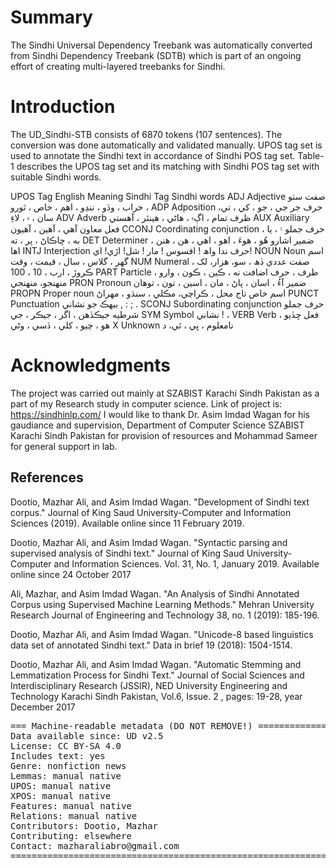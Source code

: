# Summary
The Sindhi Universal Dependency Treebank was automatically converted from Sindhi Dependency Treebank (SDTB) which is part of an ongoing effort of creating multi-layered treebanks for Sindhi. 

# Introduction

The UD_Sindhi-STB consists of 6870 tokens (107 sentences).
The conversion was done automatically and validated manually.
UPOS tag set is used to annotate the Sindhi text in accordance of Sindhi POS tag set. Table-1 describes the UPOS tag set and its matching with Sindhi POS tag set
with suitable Sindhi words.

UPOS Tag	English Meaning 		Sindhi Tag	Sindhi words
ADJ		    Adjective			صفت		سٺو ، خراب ، وڏو ، ننڍو ، اهم ، خاص ، ٿورو
ADP		    Adposition			حرف جر		جي ، جو ، کي ، تي، سان ، ۾ ، لاءِ
ADV		    Adverb				ظرف		تمام ،  اڳ۾ ، هاڻي ، هينئر ، آهستي
AUX		    Auxiliary			فعل معاون		آهي ، آهين ، آهيون
CCONJ		  Coordinating conjunction	حرف جملو		۽ ، يا ، به ، ڇاڪاڻ ، پر ، ته
DET		    Determiner			ضمير اشارو	هُو ، هوءَ ، اهو ، اهي ، هن ، هنن ، اها
INTJ 		  Interjection			حرف ندا		واھ ! افسوس ! مار ! شل! اڙي! اي!
NOUN		  Noun				اسم		گهر ، گلاس ،  سال ،  قيمت ، وقت
NUM		    Numeral				صفت عددي		ڏھ ، سو، هزار، لک ، ڪروڙ ، ارب ، 10 ، 100
PART		  Particle			ظرف ، حرف اضافت	نه ، ڪين ، ڪون ، وارو ، منهنجو، منهنجي
PRON		  Pronoun				ضمير		آءُ ، اسان ، پاڻ ،  مان ، اسين ، تون ، توهان
PROPN		  Proper noun			اسم خاص		تاج محل ، ڪراچي، مڪلي ، سنڌو ،  مهراڻ
PUNCT		  Punctuation			بيهڪ جو نشاني	, : ; .
SCONJ		  Subordinating conjunction	حرف جملو شرطيه	جيڪڏهن ، اگر ، جيڪر ، جي
SYM		    Symbol				نشاني		! ،
VERB		  Verb				فعل		ڇڏيو ، هو ، چيو ، کلي ، ڏسي ، وڻي
X		      Unknown				نامعلوم		، ڀي ، ئي، د


# Acknowledgments
The project was carried out mainly at SZABIST Karachi Sindh Pakistan as a part of my Research study in computer science. Link of project is: https://sindhinlp.com/
I would like to thank Dr. Asim Imdad Wagan for his gaudiance and supervision, Department of Computer Science SZABIST
Karachi Sindh Pakistan for provision of resources and Mohammad Sameer for general support in lab.

## References
Dootio, Mazhar Ali, and Asim Imdad Wagan. "Development of Sindhi text corpus." Journal of King Saud University-Computer and Information Sciences (2019).
Available online since 11 February 2019.

Dootio, Mazhar Ali, and Asim Imdad Wagan. "Syntactic parsing and supervised analysis of Sindhi text."
Journal of King Saud University-Computer and Information Sciences. Vol. 31, No. 1, January 2019. Available online since 24 October 2017

Ali, Mazhar, and Asim Imdad Wagan. "An Analysis of Sindhi Annotated Corpus using Supervised Machine Learning Methods."
Mehran University Research Journal of Engineering and Technology 38, no. 1 (2019): 185-196.

Dootio, Mazhar Ali, and Asim Imdad Wagan. "Unicode-8 based linguistics data set of annotated Sindhi text." Data in brief 19 (2018): 1504-1514.

Dootio, Mazhar Ali, and Asim Imdad Wagan. "Automatic Stemming and Lemmatization Process for Sindhi Text."
Journal of Social Sciences and Interdisciplinary Research (JSSIR), NED University Engineering and Technology Karachi Sindh Pakistan,
Vol.6, Issue. 2 , pages: 19-28, year December 2017

<pre>
=== Machine-readable metadata (DO NOT REMOVE!) ================================
Data available since: UD v2.5
License: CC BY-SA 4.0
Includes text: yes
Genre: nonfiction news
Lemmas: manual native
UPOS: manual native
XPOS: manual native
Features: manual native
Relations: manual native
Contributors: Dootio, Mazhar
Contributing: elsewhere
Contact: mazharaliabro@gmail.com
===============================================================================
</pre>
